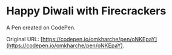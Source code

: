 # Happy Diwali with Firecrackers

A Pen created on CodePen.

Original URL: [https://codepen.io/omkharche/pen/oNKEpaY](https://codepen.io/omkharche/pen/oNKEpaY).

